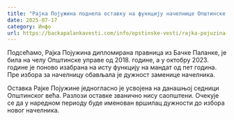 ```yaml
---
title: "Рајка Појужина поднела оставку на функцију начелнице Општинске управе"
date: 2025-07-17
category: Инфо
url: https://backapalankavesti.com/info/opstinske-vesti/rajka-pojuzina-podnela-ostavku-na-funkciju-nacelnice-opstinske-uprave/
---
```


Подсећамо, Рајка Појужина дипломирана правница из Бачке Паланке, је била на челу Општинске управе од 2018. године, а у октобру 2023. године је поново изабрана на исту функцију на мандат од пет година. Пре избора за начелницу обављала је дужност заменице начелника.

Оставка Рајке Појужине једногласно је усвојена на данашњој седници Општинског већа. Разлози оставке званично нису саопштени. Очекује се да у наредном периоду буде именован вршилац дужности до избора новог начелника.
